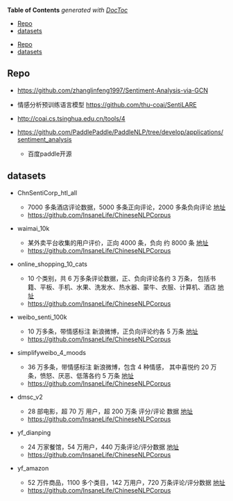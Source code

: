 <!-- START doctoc generated TOC please keep comment here to allow auto update -->
<!-- DON'T EDIT THIS SECTION, INSTEAD RE-RUN doctoc TO UPDATE -->
**Table of Contents**  *generated with [DocToc](https://github.com/thlorenz/doctoc)*

- [Repo](#repo)
- [datasets](#datasets)

<!-- END doctoc generated TOC please keep comment here to allow auto update -->

<!-- TOC -->

- [Repo](#repo)
- [datasets](#datasets)

<!-- /TOC -->

## Repo
- https://github.com/zhanglinfeng1997/Sentiment-Analysis-via-GCN
- 情感分析预训练语言模型 https://github.com/thu-coai/SentiLARE

- http://coai.cs.tsinghua.edu.cn/tools/4

- https://github.com/PaddlePaddle/PaddleNLP/tree/develop/applications/sentiment_analysis
  - 百度paddle开源


## datasets

- ChnSentiCorp_htl_all    
  - 7000 多条酒店评论数据，5000 多条正向评论，2000 多条负向评论 [地址](https://github.com/SophonPlus/ChineseNlpCorpus/blob/master/datasets/ChnSentiCorp_htl_all/intro.ipynb) 
  - https://github.com/InsaneLife/ChineseNLPCorpus

- waimai_10k              
  - 某外卖平台收集的用户评价，正向 4000 条，负向 约 8000 条  [地址](https://github.com/SophonPlus/ChineseNlpCorpus/blob/master/datasets/waimai_10k/intro.ipynb) 
  - https://github.com/InsaneLife/ChineseNLPCorpus
  
- online_shopping_10_cats 
  - 10 个类别，共 6 万多条评论数据，正、负向评论各约 3 万条， 包括书籍、平板、手机、水果、洗发水、热水器、蒙牛、衣服、计算机、酒店  [地址](https://github.com/SophonPlus/ChineseNlpCorpus/blob/master/datasets/online_shopping_10_cats/intro.ipynb) 
  - https://github.com/InsaneLife/ChineseNLPCorpus
  
- weibo_senti_100k        
  - 10 万多条，带情感标注 新浪微博，正负向评论约各 5 万条  [地址](https://github.com/SophonPlus/ChineseNlpCorpus/blob/master/datasets/weibo_senti_100k/intro.ipynb) 
  - https://github.com/InsaneLife/ChineseNLPCorpus
  
- simplifyweibo_4_moods   
  - 36 万多条，带情感标注 新浪微博，包含 4 种情感， 其中喜悦约 20 万条，愤怒、厌恶、低落各约 5 万条  [地址](https://github.com/SophonPlus/ChineseNlpCorpus/blob/master/datasets/simplifyweibo_4_moods/intro.ipynb) 
  - https://github.com/InsaneLife/ChineseNLPCorpus
  
- dmsc_v2                 
  - 28 部电影，超 70 万 用户，超 200 万条 评分/评论 数据 [地址](https://github.com/SophonPlus/ChineseNlpCorpus/blob/master/datasets/dmsc_v2/intro.ipynb) 
  - https://github.com/InsaneLife/ChineseNLPCorpus
  
- yf_dianping  
  - 24 万家餐馆，54 万用户，440 万条评论/评分数据  [地址](https://github.com/SophonPlus/ChineseNlpCorpus/blob/master/datasets/yf_dianping/intro.ipynb) 
  - https://github.com/InsaneLife/ChineseNLPCorpus

- yf_amazon               
  - 52 万件商品，1100 多个类目，142 万用户，720 万条评论/评分数据 [地址](https://github.com/SophonPlus/ChineseNlpCorpus/blob/master/datasets/yf_amazon/intro.ipynb) 
  - https://github.com/InsaneLife/ChineseNLPCorpus


